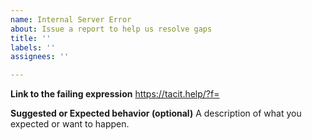 ```yaml
---
name: Internal Server Error
about: Issue a report to help us resolve gaps
title: ''
labels: ''
assignees: ''

---
```


**Link to the failing expression**
https://tacit.help/?f=

**Suggested or Expected behavior (optional)**
A description of what you expected or want to happen.
